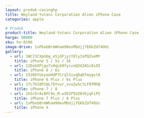 ```yaml
---
layout: produk-casinghp
title: Weyland-Yutani Corporation Alien iPhone Case
categories: apple

# Produk
product-title: Weyland-Yutani Corporation Alien iPhone Case
harga: 90000
sku: hn-0196
image-drive: 1xPbxbBrmWham90evMbUjj7EKkZUf4OUc
gallery:
  - url: 1WCI3CXpGbg_e5jdFjyiYQly3sPQZveMY
    title: iPhone 5 / 5s / SE
  - url: 12DvbXPjgu7x0qLb9fyiceQ2U2ASc8iOI
    title: iPhone 6 / 6s
  - url: 1530GYUxyooHdP7CrqlSixqDqKTmygstA
    title: iPhone 6 Plus / 6s Plus
  - url: 1fc7H10P1QL7bYvur_xvu2wSctLF0fMhB
    title: iPhone 7 / 8
  - url: 1hSrOrAz8PC9o_M-wIDIPIUZ6YbjqFiPS
    title: iPhone 7 Plus / 8 Plus
  - url: 1xPbxbBrmWham90evMbUjj7EKkZUf4OUc
    title: iPhone X
---
```

